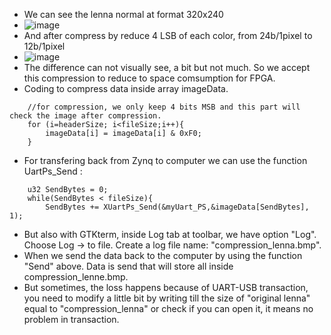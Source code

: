 - We can see the lenna normal at format 320x240
- ![image](https://github.com/angerpro1411/TECTONIC/assets/166725219/db5d7b6c-2616-4bfd-ba49-58690839dcef)
- And after compress by reduce 4 LSB of each color, from 24b/1pixel to 12b/1pixel
- ![image](https://github.com/angerpro1411/TECTONIC/assets/166725219/42b52f18-2025-45db-a43b-48bd51b43dec)
- The difference can not visually see, a bit but not much. So we accept this compression to reduce to space comsumption for FPGA.
- Coding to compress data inside array imageData.
```
	//for compression, we only keep 4 bits MSB and this part will check the image after compression.
	for (i=headerSize; i<fileSize;i++){
		imageData[i] = imageData[i] & 0xF0;
	}
```
- For transfering back from Zynq to computer we can use the function UartPs_Send :
```
	u32 SendBytes = 0;
	while(SendBytes < fileSize){
		SendBytes += XUartPs_Send(&myUart_PS,&imageData[SendBytes], 1);
```
- But also with GTKterm, inside Log tab at toolbar, we have option "Log". Choose Log -> to file. Create a log file name: "compression_lenna.bmp".
- When we send the data back to the computer by using the function "Send" above. Data is send that will store all inside compression_lenne.bmp.
- But sometimes, the loss happens because of UART-USB transaction, you need to modify a little bit by writing till the size of "original lenna" equal to "compression_lenna" or check if you can open it, it means no problem in transaction. 
